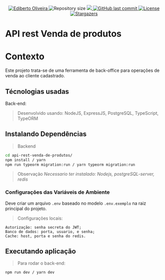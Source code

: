 <p align="center">
<a href="https://www.linkedin.com/in/ediberto-b-oliveira-872926178/">
  <img alt="Ediberto Oliveira" src="https://img.shields.io/badge/Author-Ediberto%20Oliveira-red" />
  </a>
  <img alt="Repository size" src="https://img.shields.io/github/repo-size/edibertooliveira/api-rest-venda-de-produtos?color=red">

  <a aria-label="Completed" href="https://edibertooliveira.github.io/api-rest-venda-de-produtos/">
    <img src="https://img.shields.io/badge/Project-api--rest--venda--de--produtos-red"></img>
  </a>
  <a href="https://github.com/edibertooliveira/api-rest-venda-de-produtos/commits/master">
    <img alt="GitHub last commit" src="https://img.shields.io/github/last-commit/edibertooliveira/api-rest-venda-de-produtos?color=red">
  </a>

  <a href="https://github.com/edibertooliveira/api-rest-venda-de-produtos/master/LICENSE">
    <img alt="License" src="https://img.shields.io/badge/license-MIT-red">
  </a>

   <a href="https://github.com/edibertooliveira/api-rest-venda-de-produtos/stargazers">
    <img alt="Stargazers" src="https://img.shields.io/github/stars/edibertooliveira/api-rest-venda-de-produtos?color=red">
  </a>
</p>

# API rest Venda de produtos

# Contexto
Este projeto trata-se de uma ferramenta de back-office para operações de venda ao cliente cadastrado.

## Técnologias usadas

Back-end:
> Desenvolvido usando: NodeJS, ExpressJS, PostgreSQL, TypeScript, TypeORM


## Instalando Dependências

> Backend
```bash
cd api-rest-venda-de-produtos/
npm install / yarn
npm run typeorm migration:run / yarn typeorm migration:run
```

> Observação
_Necessario ter instalado: Nodejs, postgreSQL-server, redis_

### Configurações das Variáveis de Ambiente
Deve criar um arquivo `.env` baseado no modelo `.env.exemplo` na raiz principal do projeto.

>Configurações locais:

```
Autorização: senha secreta do JWT;
Banco de dados: porta, usuario, e senha;
Cache: host, porta e senha do redis.
```

## Executando aplicação

>Para rodar o back-end:

  ```bash
  npm run dev / yarn dev
  ```

